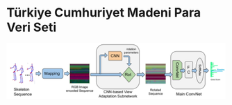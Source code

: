 # Türkiye Cumhuriyet Madeni Para Veri Seti

![image](https://github.com/hsyntemiz/VA-ES-CNNs-for-Skeleton-based-Human-Action-Recognition/blob/master/image/544proj-va-cnn.png)
